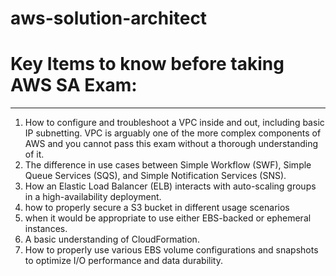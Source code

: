 # aws-solution-architect
# Key Items to know before taking AWS SA Exam:
---------------------------------------------------------
1. How to configure and troubleshoot a VPC inside and out, including basic IP subnetting. 
   VPC is arguably one of the more complex components of AWS and you cannot pass this exam without a thorough understanding of it.
2. The difference in use cases between Simple Workflow (SWF), Simple Queue Services (SQS), and Simple Notification Services (SNS).
3. How an Elastic Load Balancer (ELB) interacts with auto-scaling groups in a high-availability deployment.
4. how to properly secure a S3 bucket in different usage scenarios
5. when it would be appropriate to use either EBS-backed or ephemeral instances.
6. A basic understanding of CloudFormation.
7. How to properly use various EBS volume configurations and snapshots to optimize I/O performance and data durability.
